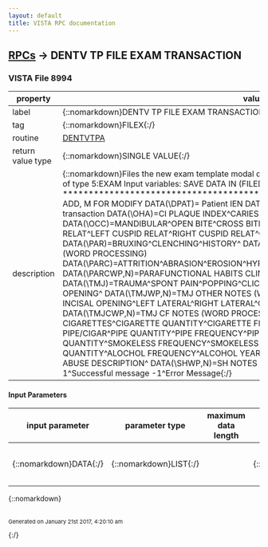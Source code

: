 ```yaml
---
layout: default
title: VISTA RPC documentation
---
```




## [RPCs](TableOfContent.md) &#8594; DENTV TP FILE EXAM TRANSACTION 



### VISTA File 8994 


 property | value 
--- | --- 
 label | {::nomarkdown}DENTV TP FILE EXAM TRANSACTION{:/}
 tag | {::nomarkdown}FILEX{:/}
 routine | [DENTVTPA](http://code.osehra.org/dox/Routine_DENTVTPA_source.html)
 return value type | {::nomarkdown}SINGLE VALUE{:/}
 description | {::nomarkdown}Files the new exam template modal data (OHA,PAR,OCC,TMJ) into a record in 228.2 of type 5:EXAM Input variables:  SAVE DATA IN (FILED/UNFILED) ************************************** DATA(\FLAG\)= ACTION FLAG, A OR BLANK FOR ADD, M FOR MODIFY DATA(\DPAT\)= Patient IEN DATA(\PROV\)= Provider IEN DATA(\DATE\)= Date of transaction DATA(\OHA\)=CI PLAQUE INDEX^CARIES RISK^ORAL HYGIENE^XEROSTOMIA DATA(\OCC\)=MANDIBULAR^OPEN BITE^CROSS BITE^LEFT MOLAR RELAT^RIGHT MOLAR RELAT^LEFT CUSPID RELAT^RIGHT CUSPID RELAT^OVERBITE^OVERJET DATA(\PAR\)=BRUXING^CLENCHING^HISTORY^ DATA(\PARWP\,N)=PARAFUNCTIONAL HABIT NOTES (WORD PROCESSING) DATA(\PARC\)=ATTRITION^ABRASION^EROSION^HYPERTROPHY^OBSERVED^FACETED^ABFRACTION DATA(\PARCWP\,N)=PARAFUNCTIONAL HABITS CLINICAL FINDINGS NOTES (WORD PROCESSING) DATA(\TMJ\)=TRAUMA^SPONT PAIN^POPPING^CLICKING^PAIN OPENING^PAIN CHEWING^LIMITED OPENING^ DATA(\TMJWP\,N)=TMJ OTHER NOTES (WORD PROCESSING) DATA(\TMJC\)=MAX INCISAL OPENING^LEFT LATERAL^RIGHT LATERAL^CF POPPING^CF CLICKING^CF PAIN^DEVIATION^ DATA(\TMJCWP\,N)=TMJ CF NOTES (WORD PROCESSING) DATA(\SOCH\)=PAT REP SOCH^SH CIGARETTES^CIGARETTE QUANTITY^CIGARETTE FREQUENCY^CIGARETTE YEARS^SH PIPE/CIGAR^PIPE QUANTITY^PIPE FREQUENCY^PIPE YEARS^SH SMOKELESS^SMOKELESS QUANTITY^SMOKELESS FREQUENCY^SMOKELESS YEARS^SHALCOHOL^ALCOHOL QUANTITY^ALOCHOL FREQUENCY^ALCOHOL YEARS^ DATA(\SHDA\)=SH DRUG ABUSE^SH DRUG ABUSE DESCRIPTION^ DATA(\SHWP\,N)=SH NOTES (WORD PROCESSING)  Return variables:  1^Successful message -1^Error Message{:/}

#### Input Parameters

| input parameter | parameter type | maximum data length | required | description | 
| --- | --- | --- | --- | --- | 
| {::nomarkdown}DATA{:/} | {::nomarkdown}LIST{:/} |  | {::nomarkdown}true{:/} | {::nomarkdown}See documentation in FILEX^DENTVTPA.{:/} | 

{::nomarkdown} <br/><br/><p style="font-size: 11px">Generated on January 21st 2017, 4:20:10 am</p>{:/}